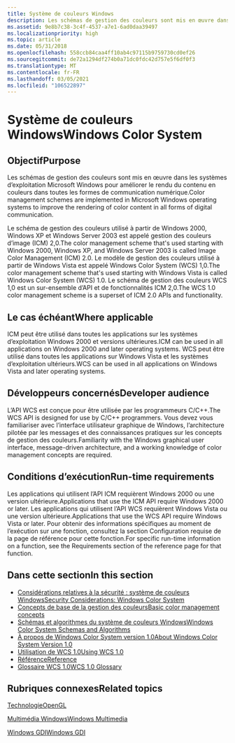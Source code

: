 ```yaml
---
title: Système de couleurs Windows
description: Les schémas de gestion des couleurs sont mis en œuvre dans les systèmes d’exploitation Microsoft Windows pour améliorer le rendu du contenu en couleurs dans toutes les formes de communication numérique. Le schéma de gestion des couleurs utilisé à partir de Windows 2000, Windows XP et Windows Server 2003 est appelé gestion des couleurs d’image (ICM) 2,0. Le modèle de gestion des couleurs utilisé à partir de Windows Vista est appelé Windows Color System (WCS) 1,0. Le schéma de gestion des couleurs WCS 1,0 est un sur-ensemble d’API et de fonctionnalités ICM 2,0.
ms.assetid: 9e8b7c38-3c4f-4537-a7e1-6ad0daa39497
ms.localizationpriority: high
ms.topic: article
ms.date: 05/31/2018
ms.openlocfilehash: 558ccb84caa4ff10ab4c97115b9759730cd0ef26
ms.sourcegitcommit: de72a1294df274b0a71dc0fdc42d757e5f6df0f3
ms.translationtype: MT
ms.contentlocale: fr-FR
ms.lasthandoff: 03/05/2021
ms.locfileid: "106522897"
---
```

# <a name="windows-color-system"></a><span data-ttu-id="27a23-105">Système de couleurs Windows</span><span class="sxs-lookup"><span data-stu-id="27a23-105">Windows Color System</span></span>

## <a name="purpose"></a><span data-ttu-id="27a23-106">Objectif</span><span class="sxs-lookup"><span data-stu-id="27a23-106">Purpose</span></span>

<span data-ttu-id="27a23-107">Les schémas de gestion des couleurs sont mis en œuvre dans les systèmes d’exploitation Microsoft Windows pour améliorer le rendu du contenu en couleurs dans toutes les formes de communication numérique.</span><span class="sxs-lookup"><span data-stu-id="27a23-107">Color management schemes are implemented in Microsoft Windows operating systems to improve the rendering of color content in all forms of digital communication.</span></span>

<span data-ttu-id="27a23-108">Le schéma de gestion des couleurs utilisé à partir de Windows 2000, Windows XP et Windows Server 2003 est appelé gestion des couleurs d’image (ICM) 2,0.</span><span class="sxs-lookup"><span data-stu-id="27a23-108">The color management scheme that's used starting with Windows 2000, Windows XP, and Windows Server 2003 is called Image Color Management (ICM) 2.0.</span></span> <span data-ttu-id="27a23-109">Le modèle de gestion des couleurs utilisé à partir de Windows Vista est appelé Windows Color System (WCS) 1,0.</span><span class="sxs-lookup"><span data-stu-id="27a23-109">The color management scheme that's used starting with Windows Vista is called Windows Color System (WCS) 1.0.</span></span> <span data-ttu-id="27a23-110">Le schéma de gestion des couleurs WCS 1,0 est un sur-ensemble d’API et de fonctionnalités ICM 2,0.</span><span class="sxs-lookup"><span data-stu-id="27a23-110">The WCS 1.0 color management scheme is a superset of ICM 2.0 APIs and functionality.</span></span>

## <a name="where-applicable"></a><span data-ttu-id="27a23-111">Le cas échéant</span><span class="sxs-lookup"><span data-stu-id="27a23-111">Where applicable</span></span>

<span data-ttu-id="27a23-112">ICM peut être utilisé dans toutes les applications sur les systèmes d’exploitation Windows 2000 et versions ultérieures.</span><span class="sxs-lookup"><span data-stu-id="27a23-112">ICM can be used in all applications on Windows 2000 and later operating systems.</span></span> <span data-ttu-id="27a23-113">WCS peut être utilisé dans toutes les applications sur Windows Vista et les systèmes d’exploitation ultérieurs.</span><span class="sxs-lookup"><span data-stu-id="27a23-113">WCS can be used in all applications on Windows Vista and later operating systems.</span></span>

## <a name="developer-audience"></a><span data-ttu-id="27a23-114">Développeurs concernés</span><span class="sxs-lookup"><span data-stu-id="27a23-114">Developer audience</span></span>

<span data-ttu-id="27a23-115">L’API WCS est conçue pour être utilisée par les programmeurs C/C++.</span><span class="sxs-lookup"><span data-stu-id="27a23-115">The WCS API is designed for use by C/C++ programmers.</span></span> <span data-ttu-id="27a23-116">Vous devez vous familiariser avec l’interface utilisateur graphique de Windows, l’architecture pilotée par les messages et des connaissances pratiques sur les concepts de gestion des couleurs.</span><span class="sxs-lookup"><span data-stu-id="27a23-116">Familiarity with the Windows graphical user interface, message-driven architecture, and a working knowledge of color management concepts are required.</span></span>

## <a name="run-time-requirements"></a><span data-ttu-id="27a23-117">Conditions d’exécution</span><span class="sxs-lookup"><span data-stu-id="27a23-117">Run-time requirements</span></span>

<span data-ttu-id="27a23-118">Les applications qui utilisent l’API ICM requièrent Windows 2000 ou une version ultérieure.</span><span class="sxs-lookup"><span data-stu-id="27a23-118">Applications that use the ICM API require Windows 2000 or later.</span></span> <span data-ttu-id="27a23-119">Les applications qui utilisent l’API WCS requièrent Windows Vista ou une version ultérieure.</span><span class="sxs-lookup"><span data-stu-id="27a23-119">Applications that use the WCS API require Windows Vista or later.</span></span> <span data-ttu-id="27a23-120">Pour obtenir des informations spécifiques au moment de l’exécution sur une fonction, consultez la section Configuration requise de la page de référence pour cette fonction.</span><span class="sxs-lookup"><span data-stu-id="27a23-120">For specific run-time information on a function, see the Requirements section of the reference page for that function.</span></span>

## <a name="in-this-section"></a><span data-ttu-id="27a23-121">Dans cette section</span><span class="sxs-lookup"><span data-stu-id="27a23-121">In this section</span></span>

-   [<span data-ttu-id="27a23-122">Considérations relatives à la sécurité : système de couleurs Windows</span><span class="sxs-lookup"><span data-stu-id="27a23-122">Security Considerations: Windows Color System</span></span>](security-considerations--windows-color-system.md)
-   [<span data-ttu-id="27a23-123">Concepts de base de la gestion des couleurs</span><span class="sxs-lookup"><span data-stu-id="27a23-123">Basic color management concepts</span></span>](basic-color-management-concepts.md)
-   [<span data-ttu-id="27a23-124">Schémas et algorithmes du système de couleurs Windows</span><span class="sxs-lookup"><span data-stu-id="27a23-124">Windows Color System Schemas and Algorithms</span></span>](windows-color-system-schemas-and-algorithms.md)
-   [<span data-ttu-id="27a23-125">À propos de Windows Color System version 1.0</span><span class="sxs-lookup"><span data-stu-id="27a23-125">About Windows Color System Version 1.0</span></span>](about-windows-color-system-version-1-0.md)
-   [<span data-ttu-id="27a23-126">Utilisation de WCS 1.0</span><span class="sxs-lookup"><span data-stu-id="27a23-126">Using WCS 1.0</span></span>](using-wcs-1-0.md)
-   [<span data-ttu-id="27a23-127">Référence</span><span class="sxs-lookup"><span data-stu-id="27a23-127">Reference</span></span>](reference.md)
-   [<span data-ttu-id="27a23-128">Glossaire WCS 1.0</span><span class="sxs-lookup"><span data-stu-id="27a23-128">WCS 1.0 Glossary</span></span>](wcs-1-0-glossary.md)

## <a name="related-topics"></a><span data-ttu-id="27a23-129">Rubriques connexes</span><span class="sxs-lookup"><span data-stu-id="27a23-129">Related topics</span></span>

<dl> <dt>

[<span data-ttu-id="27a23-130">Technologie</span><span class="sxs-lookup"><span data-stu-id="27a23-130">OpenGL</span></span>](../opengl/introduction-to-opengl.md)
</dt> <dt>

[<span data-ttu-id="27a23-131">Multimédia Windows</span><span class="sxs-lookup"><span data-stu-id="27a23-131">Windows Multimedia</span></span>](../multimedia/windows-multimedia-start-page.md)
</dt> <dt>

[<span data-ttu-id="27a23-132">Windows GDI</span><span class="sxs-lookup"><span data-stu-id="27a23-132">Windows GDI</span></span>](../gdi/windows-gdi.md)
</dt> </dl>

 

 